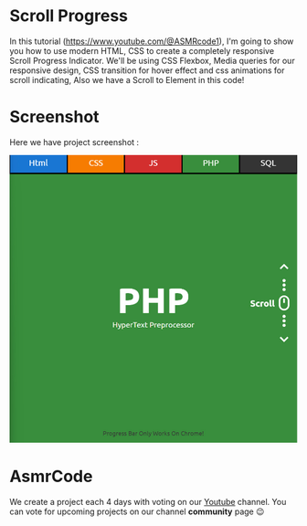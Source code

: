 # Scroll Progress
In this tutorial (https://www.youtube.com/@ASMRcode1), I'm going to show you how to use modern HTML, CSS to create a completely responsive Scroll Progress Indicator. We'll be using CSS Flexbox, Media queries for our responsive design, CSS  transition for hover effect and css animations for scroll indicating, Also we have a Scroll to Element in this code!

# Screenshot
Here we have project screenshot :

![screenshot](screenshot.jpg)

# AsmrCode

We create a project each 4 days with voting on our <a href="https://youtube.com/@AsmrProg" target="_blank">Youtube</a> channel.
You can vote for upcoming projects on our channel **community** page :wink:
